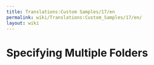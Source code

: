 ```yaml
---
title: Translations:Custom Samples/17/en
permalink: wiki/Translations:Custom_Samples/17/en/
layout: wiki
---
```


# Specifying Multiple Folders
